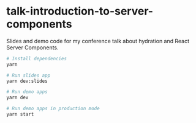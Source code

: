 # talk-introduction-to-server-components

Slides and demo code for my conference talk about hydration and React Server Components.

```bash
# Install dependencies
yarn

# Run slides app
yarn dev:slides

# Run demo apps
yarn dev

# Run demo apps in production mode
yarn start
```
